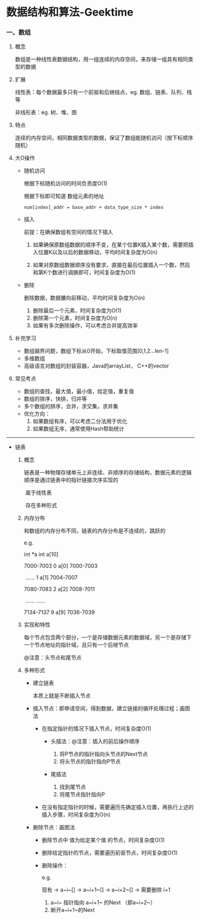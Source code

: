 # 数据结构和算法-Geektime

### 一、数组

1. 概念

   数组是一种线性表数据结构，用一组连续的内存空间，来存储一组具有相同类型的数据

2. 扩展

   线性表：每个数据最多只有一个前驱和后继结点，eg. 数组、链表、队列、栈等

   非线形表：eg. 树、堆、图

3. 特点

   连续的内存空间，相同数据类型的数据，保证了数组能随机访问（按下标顺序随机）

4. 大O操作

   * 随机访问

     根据下标随机访问的时间负责度O(1)

     根据下标即可知道 数组元素的地址 

     ```text
     num[index]_addr = base_addr + data_type_size * index
     ```

     

   * 插入

     前提：在确保数组有空间的情况下插入

     1. 如果确保原数组数据的顺序不变，在某个位置K插入某个数，需要把插入位置K以及以后的数据移动，平均时间复杂度为O(n)

     2. 如果对原数组数据顺序没有要求，直接在最后位置插入一个数，然后和第K个数进行调换即可，时间复杂度为O(1)

        

   * 删除

     删除数据，数据腰向前移动，平均时间复杂度为O(n)

     1. 删除最后一个元素，时间复杂度为O(1)
     2. 删除第一个元素，时间复杂度为O(n)
     3. 如果有多次删除操作，可以考虑合并提高效率

5. 补充学习

   * 数组越界问题，数组下标从0开始，下标取值范围[0,1,2...len-1]
   * 多维数组
   * 高级语言对数组的封装容器，Java的arrayList， C++的vector

6. 常见考点

   * 数组的查找，最大值，最小值，给定值，重复值
   * 数组的排序，快排，归并等
   * 多个数组的排序，合并，求交集，求并集
   * 优化方向：
     1. 如果数组有序，可以考虑二分法用于优化
     2. 如果数组无序，通常使用Hash帮助统计







---





* 链表

  1. 概念

     ​	链表是一种物理存储单元上非连续、非顺序的存储结构，数据元素的逻辑顺序是通过链表中的指针链接次序实现的

     ​	属于线性表

     ​	存在多种形式

  2. 内存分布

     和数组的内存分布不同，链表的内存分布是不连续的，跳跃的

     e.g.

     int *a																															int a[10]

     7000-7003																												0      a[0]     7000-7003

     ​	......																														1	  a[1]  	7004-7007

     7080-7083																												2	  a[2]	  7008-7011

     ​	......																																……

     7134-7137																												9      a[9]	  7036-7039

  3. 实现和特性

     每个节点包含两个部分，一个是存储数据元素的数据域，另一个是存储下一个节点地址的指针域，且只有一个后继节点

     @注意：头节点和尾节点

  4. 多种形式

     * 建立链表

       本质上就是不断插入节点

     * 插入节点：即申请空间，得到数据，建立链接的循环处理过程；画图法

       * 在指定指针的情况下插入节点，时间复杂度O(1)

         * 头插法：@注意：插入的前后操作顺序
           1. 将P节点的指针指向头节点的Next节点
           2. 将头节点的指针指向P节点

         * 尾插法
           1. 找到尾节点
           2. 将尾节点指针指向P

       * 在没有指定指针的时候，需要遍历先确定插入位置，再执行上述的插入步骤，时间复杂度为O(n)

     * 删除节点：画图法

       * 删除节点中 值为给定某个值 的节点，时间复杂度O(1)

       * 删除给定指针的节点，需要遍历前驱节点，时间复杂度O(1)

       * 删除操作：

         e.g.

         现有     -> a~i~[]  ->  a~i+1~[] ->  a~i+2~[] ->    需要删除 i+1

         1. a~i~ 指针指向 a~i+1~ 的Next （即a~i+2~）
         2. 断开a~i+1~的Next

